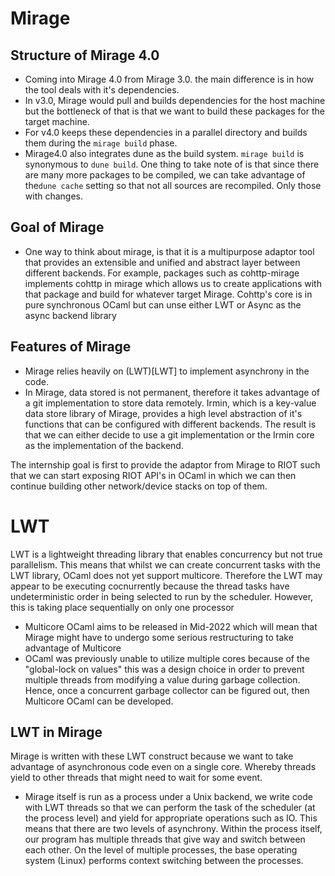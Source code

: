 # Mirage

## Structure of Mirage 4.0
- Coming into Mirage 4.0 from Mirage 3.0. the main difference is in how the tool deals with it's dependencies.
- In v3.0, Mirage would pull and builds dependencies for the host machine but the bottleneck of that is that we want to build these packages for the target machine.
- For v4.0 keeps these dependencies in a parallel directory and builds them during the `mirage build` phase.
- Mirage4.0 also integrates dune as the build system. `mirage build` is synonymous to `dune build`. One thing to take note of is that since there are many more packages to be compiled, we can take advantage of the`dune cache` setting so that not all sources are recompiled. Only those with changes.

## Goal of Mirage
- One way to think about mirage, is that it is a multipurpose adaptor tool that provides an extensible and unified and abstract layer between different backends. For example, packages such as cohttp-mirage implements cohttp in mirage which allows us to create applications with that package and build for whatever target Mirage. Cohttp's core is in pure synchronous OCaml but can unse either LWT or Async as the async backend library

	
## Features of Mirage
- Mirage relies heavily on (LWT)[LWT] to implement asynchrony in the code.
- In Mirage, data stored is not permanent, therefore it takes advantage of a git implementation to store data remotely. Irmin, which is a key-value data store library of Mirage, provides a high level abstraction of it's functions that can be configured with different backends. The result is that we can either decide to use a git implementation or the Irmin core as the implementation of the backend. 
	
The internship goal is first to provide the adaptor from Mirage to RIOT such that we can start exposing RIOT API's in OCaml in which we can then continue building other network/device stacks on top of them.

# LWT
LWT is a lightweight threading library that enables concurrency but not true parallelism. This means that whilst we can create concurrent tasks with the LWT library, OCaml does not yet support multicore. Therefore the LWT may appear to be executing cocnurrently because the thread tasks have undeterministic order in being selected to run by the scheduler. However, this is taking place sequentially on only one processor

- Multicore OCaml aims to be released in Mid-2022 which will mean that Mirage might have to undergo some serious restructuring to take advantage of Multicore
- OCaml was previously unable to utilize multiple cores because of the "global-lock on values" this was a design choice in order to prevent multiple threads from modifying a value during garbage collection. Hence, once a concurrent garbage collector can be figured out, then Multicore OCaml can be developed.

## LWT in Mirage
Mirage is written with these LWT construct because we want to take advantage of asynchronous code even on a single core. Whereby threads yield to other threads that might need to wait for some event.

- Mirage itself is run as a process under a Unix backend, we write code with LWT threads so that we can perform the task of the scheduler (at the process level) and yield for appropriate operations such as IO. This means that there are two levels of asynchrony. Within the process itself, our program has multiple threads that give way and switch between each other. On the level of multiple processes, the base operating system (Linux) performs context switching between the processes.
